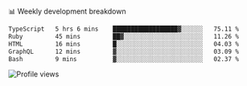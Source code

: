 
📊 Weekly development breakdown
<!--START_SECTION:waka-->

```txt
TypeScript   5 hrs 6 mins    ██████████████████▓░░░░░░   75.11 %
Ruby         45 mins         ██▓░░░░░░░░░░░░░░░░░░░░░░   11.26 %
HTML         16 mins         █░░░░░░░░░░░░░░░░░░░░░░░░   04.03 %
GraphQL      12 mins         ▓░░░░░░░░░░░░░░░░░░░░░░░░   03.09 %
Bash         9 mins          ▓░░░░░░░░░░░░░░░░░░░░░░░░   02.37 %
```

<!--END_SECTION:waka-->

<img src="https://gpvc.arturio.dev/iqbalfasri" alt="Profile views"/>
